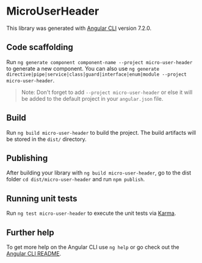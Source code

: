 # MicroUserHeader

This library was generated with [Angular CLI](https://github.com/angular/angular-cli) version 7.2.0.

## Code scaffolding

Run `ng generate component component-name --project micro-user-header` to generate a new component. You can also use `ng generate directive|pipe|service|class|guard|interface|enum|module --project micro-user-header`.
> Note: Don't forget to add `--project micro-user-header` or else it will be added to the default project in your `angular.json` file. 

## Build

Run `ng build micro-user-header` to build the project. The build artifacts will be stored in the `dist/` directory.

## Publishing

After building your library with `ng build micro-user-header`, go to the dist folder `cd dist/micro-user-header` and run `npm publish`.

## Running unit tests

Run `ng test micro-user-header` to execute the unit tests via [Karma](https://karma-runner.github.io).

## Further help

To get more help on the Angular CLI use `ng help` or go check out the [Angular CLI README](https://github.com/angular/angular-cli/blob/master/README.md).
